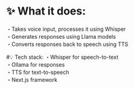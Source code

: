 # ✨ What it does:
・Takes voice input, processes it using Whisper<br>
・Generates responses using Llama models<br>
・Converts responses back to speech using TTS<br>

#💡 Tech stack:
・Whisper for speech-to-text<br>
・Ollama for responses<br>
・TTS for text-to-speech<br>
・Next.js framework<br>
